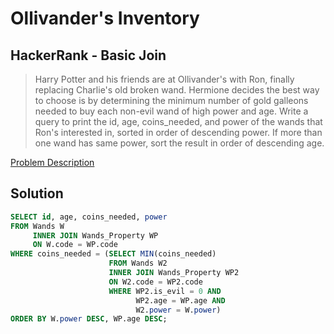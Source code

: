 # Ollivander's Inventory
## HackerRank - Basic Join
> Harry Potter and his friends are at Ollivander's with Ron, finally replacing Charlie's old broken wand.
> Hermione decides the best way to choose is by determining the minimum number of gold galleons needed to buy each non-evil wand of high power and age. 
> Write a query to print the id, age, coins_needed, and power of the wands that Ron's interested in, sorted in order of descending power. 
> If more than one wand has same power, sort the result in order of descending age.

[Problem Description](https://www.hackerrank.com/challenges/harry-potter-and-wands/problem?isFullScreen=true)

## Solution
```sql
SELECT id, age, coins_needed, power
FROM Wands W
     INNER JOIN Wands_Property WP
     ON W.code = WP.code
WHERE coins_needed = (SELECT MIN(coins_needed)
                      FROM Wands W2
                      INNER JOIN Wands_Property WP2
                      ON W2.code = WP2.code
                      WHERE WP2.is_evil = 0 AND 
                            WP2.age = WP.age AND 
                            W2.power = W.power)
ORDER BY W.power DESC, WP.age DESC;
```
